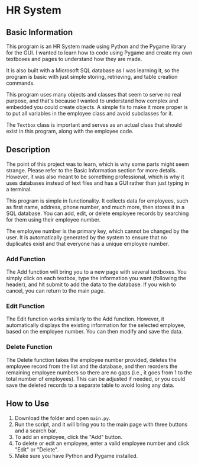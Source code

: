 # HR System

## Basic Information

This program is an HR System made using Python and the Pygame library for the GUI. I wanted to learn how to code using Pygame and create my own textboxes and pages to understand how they are made. 

It is also built with a Microsoft SQL database as I was learning it, so the program is basic with just simple storing, retrieving, and table creation commands.

This program uses many objects and classes that seem to serve no real purpose, and that's because I wanted to understand how complex and embedded you could create objects. A simple fix to make it more proper is to put all variables in the employee class and avoid subclasses for it.

The `Textbox` class is important and serves as an actual class that should exist in this program, along with the employee code.

## Description

The point of this project was to learn, which is why some parts might seem strange. Please refer to the Basic Information section for more details. However, it was also meant to be something professional, which is why it uses databases instead of text files and has a GUI rather than just typing in a terminal.

This program is simple in functionality. It collects data for employees, such as first name, address, phone number, and much more, then stores it in a SQL database. You can add, edit, or delete employee records by searching for them using their employee number.

The employee number is the primary key, which cannot be changed by the user. It is automatically generated by the system to ensure that no duplicates exist and that everyone has a unique employee number.

### Add Function

The Add function will bring you to a new page with several textboxes. You simply click on each textbox, type the information you want (following the header), and hit submit to add the data to the database. If you wish to cancel, you can return to the main page.

### Edit Function

The Edit function works similarly to the Add function. However, it automatically displays the existing information for the selected employee, based on the employee number. You can then modify and save the data.

### Delete Function

The Delete function takes the employee number provided, deletes the employee record from the list and the database, and then reorders the remaining employee numbers so there are no gaps (i.e., it goes from 1 to the total number of employees). This can be adjusted if needed, or you could save the deleted records to a separate table to avoid losing any data.

## How to Use

1. Download the folder and open `main.py`.
2. Run the script, and it will bring you to the main page with three buttons and a search bar.
3. To add an employee, click the "Add" button.
4. To delete or edit an employee, enter a valid employee number and click "Edit" or "Delete".
5. Make sure you have Python and Pygame installed.
